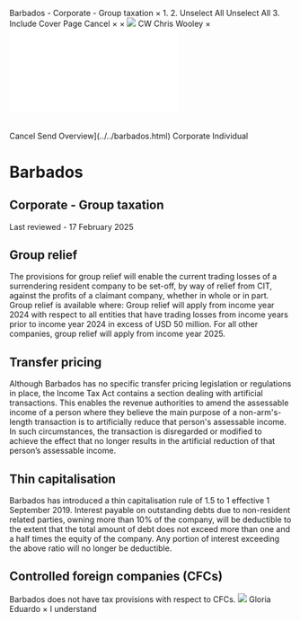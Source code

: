 Barbados - Corporate - Group taxation
×
1.
2.
Unselect All
Unselect All
3.
Include Cover Page
Cancel
×
×
![](../../-/media/world-wide-tax-summaries/attachments/global---chris-wooley.ashx%3Frev=ac5e5f3223b34096b1afc2a6009c7320&revision=ac5e5f32-23b3-4096-b1af-c2a6009c7320&hash=859B7ADC84DC2CBEC9760E9E6EE7DE6D0A8BFCDF)
CW
Chris Wooley
×
![](group-taxation.html)
######
Cancel
Send
Overview](../../barbados.html)
Corporate
Individual
# Barbados
## Corporate - Group taxation
Last reviewed - 17 February 2025
## Group relief
The provisions for group relief will enable the current trading losses of a surrendering resident company to be set-off, by way of relief from CIT, against the profits of a claimant company, whether in whole or in part. Group relief is available where:
Group relief will apply from income year 2024 with respect to all entities that have trading losses from income years prior to income year 2024 in excess of USD 50 million. For all other companies, group relief will apply from income year 2025.
## Transfer pricing
Although Barbados has no specific transfer pricing legislation or regulations in place, the Income Tax Act contains a section dealing with artificial transactions. This enables the revenue authorities to amend the assessable income of a person where they believe the main purpose of a non-arm's-length transaction is to artificially reduce that person's assessable income.
In such circumstances, the transaction is disregarded or modified to achieve the effect that no longer results in the artificial reduction of that person’s assessable income.
## Thin capitalisation
Barbados has introduced a thin capitalisation rule of 1.5 to 1 effective 1 September 2019. Interest payable on outstanding debts due to non-resident related parties, owning more than 10% of the company, will be deductible to the extent that the total amount of debt does not exceed more than one and a half times the equity of the company. Any portion of interest exceeding the above ratio will no longer be deductible.
## Controlled foreign companies (CFCs)
Barbados does not have tax provisions with respect to CFCs.
![](../../-/media/world-wide-tax-summaries/attachments/barbados---gloria-eduardo.ashx%3Frev=06c00b9babb74325914ddf02bc0c395a&revision=06c00b9b-abb7-4325-914d-df02bc0c395a&hash=DC4345C424581A87DDF42794BAFFDC055E615E13)
Gloria Eduardo
×
I understand